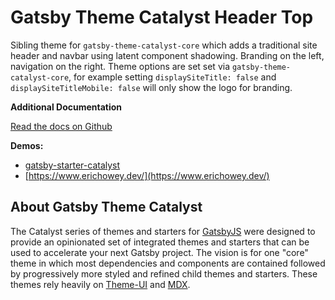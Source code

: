 # Gatsby Theme Catalyst Header Top

Sibling theme for `gatsby-theme-catalyst-core` which adds a traditional site header and navbar using latent component shadowing. Branding on the left, navigation on the right. Theme options are set set via `gatsby-theme-catalyst-core`, for example setting `displaySiteTitle: false` and `displaySiteTitleMobile: false` will only show the logo for branding.

**Additional Documentation**

[Read the docs on Github](https://github.com/ehowey/gatsby-theme-catalyst)

**Demos:**

- [gatsby-starter-catalyst](https://gatsby-starter-catalyst.netlify.app/)
- [https://www.erichowey.dev/](https://www.erichowey.dev/)

## About Gatsby Theme Catalyst

The Catalyst series of themes and starters for [GatsbyJS](https://www.gatsbyjs.org/) were designed to provide an opinionated set of integrated themes and starters that can be used to accelerate your next Gatsby project. The vision is for one "core" theme in which most dependencies and components are contained followed by progressively more styled and refined child themes and starters. These themes rely heavily on [Theme-UI](https://theme-ui.com/) and [MDX](https://mdxjs.com/getting-started/gatsby/).
